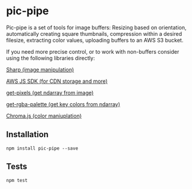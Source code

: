 # pic-pipe
Pic-pipe is a set of tools for image buffers: Resizing based on orientation, automatically creating square thumbnails, compression within a desired filesize, extracting color values, uploading buffers to an AWS S3 bucket.

If you need more precise control, or to work with non-buffers consider using the following libraries directly:

[Sharp (image manipulation)](https://github.com/lovell/sharp)

[AWS JS SDK (for CDN storage and more)](https://github.com/aws/aws-sdk-js)

[get-pixels (get ndarray from image)](https://github.com/scijs/get-pixels)

[get-rgba-palette (get key colors from ndarray)](https://github.com/mattdesl/get-rgba-palette)

[Chroma.js (color maniuplation)](http://gka.github.io/chroma.js/)

## Installation

`npm install pic-pipe --save`

## Tests

`npm test`

